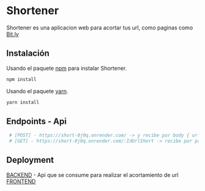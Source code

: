 # Shortener

Shortener es una aplicacion web para acortar tus url, como paginas como [Bit.ly](https://bitly.com/)

## Instalación

Usando el paquete [npm](https://www.npmjs.com/) para instalar Shortener.

```bash
npm install
```
Usando el paquete [yarn](https://yarnpkg.com/).

```bash
yarn install
```

## Endpoints - Api

```bash
 # [POST] - https://short-0j0q.onrender.com/ -> y recibe por body { url: 'http://example.com' }
 # [GET] - https://short-0j0q.onrender.com/:IdUrlShort -> recibe por params el id, y todo junto te redirecciona a la url original
```

## Deployment
[BACKEND](https://short-0j0q.onrender.com/) - Api que se consume para realizar el acortamiento de url \
[FRONTEND](https://shortenerweb.vercel.app/)
